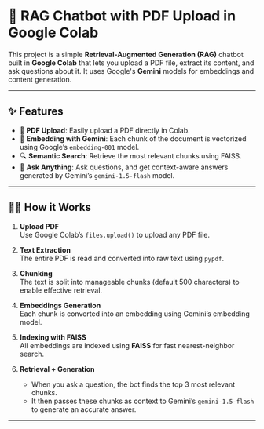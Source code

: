 # 📄 RAG Chatbot with PDF Upload in Google Colab

This project is a simple **Retrieval-Augmented Generation (RAG)** chatbot built in **Google Colab** that lets you upload a PDF file, extract its content, and ask questions about it. It uses Google's **Gemini** models for embeddings and content generation.

---

## ✨ Features

- 📄 **PDF Upload**: Easily upload a PDF directly in Colab.
- 🧠 **Embedding with Gemini**: Each chunk of the document is vectorized using Google’s `embedding-001` model.
- 🔍 **Semantic Search**: Retrieve the most relevant chunks using FAISS.
- 💬 **Ask Anything**: Ask questions, and get context-aware answers generated by Gemini’s `gemini-1.5-flash` model.

---

## 🧑‍💻 How it Works

1. **Upload PDF**  
   Use Google Colab’s `files.upload()` to upload any PDF file.

2. **Text Extraction**  
   The entire PDF is read and converted into raw text using `pypdf`.

3. **Chunking**  
   The text is split into manageable chunks (default 500 characters) to enable effective retrieval.

4. **Embeddings Generation**  
   Each chunk is converted into an embedding using Gemini’s embedding model.

5. **Indexing with FAISS**  
   All embeddings are indexed using **FAISS** for fast nearest-neighbor search.

6. **Retrieval + Generation**  
   - When you ask a question, the bot finds the top 3 most relevant chunks.
   - It then passes these chunks as context to Gemini’s `gemini-1.5-flash` to generate an accurate answer.

---


